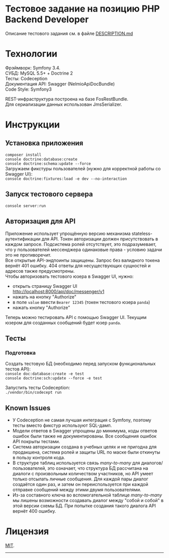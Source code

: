  Тестовое задание на позицию PHP Backend Developer
==================================================

Описание тестового задания см. в файле [DESCRIPTION.md](DESCRIPTION.md)

# Технологии

Фрэймворк: Symfony 3.4.  
СУБД: MySQL 5.5+ + Doctrine 2  
Тесты: Codeception  
Документация API: Swagger (NelmioApiDocBundle)  
Code Style: Symfony3

REST-инфраструктура построена на базе FosRestBundle.  
Для сериализации данных использован JmsSerializer.

# Инструкции

## Установка приложения  
`composer install`  
`console doctrine:database:create`  
`console doctrine:schema:update --force`  
Загружаем фикстуры пользователей (нужно для корректной работы со Swagger UI):  
`console doctrine:fixtures:load -e dev --no-interaction`

## Запуск тестового сервера
`console server:run`    

## Авторизация для API

Приложение использует упрощённую версию механизма stateless-аутентификации для API. Токен авторизации должен присутствовать в каждом запросе. Подсистема ролей отсутствует, это подразумевает, что у пользователей мессенджера одинаковые права - условию задачи это не противоречит.  
Все открытые API-эндпоинты защищены. Запрос без валидного токена вернёт 401 ошибку. 404 ответы для несуществующих сущностей и адресов также предусмотрены.   
Чтобы авторизовать тестового юзера в Swagger UI, нужно:
 - открыть страницу Swagger UI [http://localhost:8000/api/doc/messenger/v1]()
 - нажать на кнопку "Authorize"
 - в поле `value` ввести `Bearer 12345` (токен тестового юзера `panda`)
 - нажать кнопку "Authorize" 

Теперь можно тестировать API с помощью Swagger UI. Текущим юзером для созданных сообщений будет юзер `panda`.  

## Тесты

### Подготовка

Создать тестовую БД (необходимо перед запуском функциональных тестов API):  
`console doc:database:create -e test`  
`console doctrine:sch:update --force -e test`  

Запустить тесты Codeception:  
`./vendor/bin/codecept run`  

## Known Issues
 - У Codeception не самая лучшая интеграция с Symfony, поэтому тесты вместо фикстур используют SQL-дамп.  
 - Модели ответов в Swagger упрощены до минимума, коды ответов ошибок были также не документированы. Все сообщения ошибок API покрыты тестами.
 - Система авторизации создана в учебных целях и не пригодна для продакшена, система ролей и защиты URL по маске были откинуты в пользу контроля кода.
 - В структуре таблиц используется связь _many-to-many_ для диалогов/пользователей, это означает, что структура БД рассчитана на диалоги с произвольным количеством участников, но API умеет только отсылать личные сообщения. Для каждой пары диалог создаётся один раз, и затем он переиспользуется при каждой отправке сообщений между этими двумя пользователями.
 - Из-за составного ключа во вспомогательной таблице _many-to-many_ мы лишены возможности создавать диалог между "собой и собой" в этой версии схемы БД. При попытке создания такого диалога API вернёт 400 ошибку.


# Лицензия

[MIT](https://opensource.org/licenses/MIT).

---

